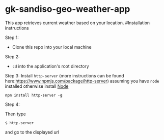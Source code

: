 # gk-sandiso-geo-weather-app
This app retrieves current weather based on your location.
#Installation instructions

Step 1:

* Clone this repo into your local machine

Step 2:

* `cd` into the application's root directory

Step 3:
Install `http-server` (more instructions can be found here:https://www.npmjs.com/package/http-server) assuming you have `node` installed otherwise install [Node](https://nodejs.org/en/download/)  

`npm install http-server -g`

Step 4:

Then type
```
$ http-server
```
and go to the displayed url
